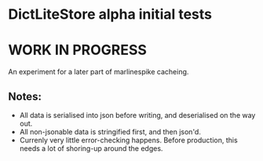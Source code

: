 # DictLiteStore alpha initial tests
# WORK IN PROGRESS

An experiment for a later part of marlinespike cacheing.

## Notes:

- All data is serialised into json before writing, and deserialised on the way out.
- All non-jsonable data is stringified first, and then json'd.
- Currenly very little error-checking happens.  Before production, this needs
  a lot of shoring-up around the edges.
